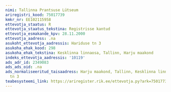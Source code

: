 ```yaml
---
nimi: Tallinna Prantsuse Lütseum
ariregistri_kood: 75017739
kmkr_nr: EE102115958
ettevotja_staatus: R
ettevotja_staatus_tekstina: Registrisse kantud
ettevotja_esmakande_kpv: 28.11.2000
ettevotja_aadress: .na
asukoht_ettevotja_aadressis: Hariduse tn 3
asukoha_ehak_kood: 298
asukoha_ehak_tekstina: Kesklinna linnaosa, Tallinn, Harju maakond
indeks_ettevotja_aadressis: '10119'
ads_adr_id: 2349083
ads_ads_oid: .na
ads_normaliseeritud_taisaadress: Harju maakond, Tallinn, Kesklinna linnaosa, Hariduse
  tn 3
teabesysteemi_link: https://ariregister.rik.ee/ettevotja.py?ark=75017739&ref=rekvisiidid
---
```

